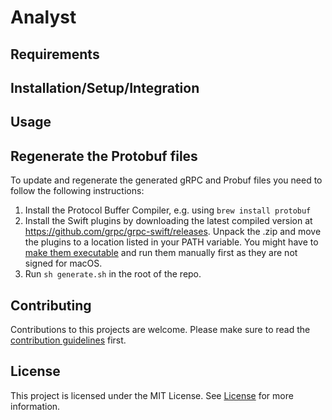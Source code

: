 # Analyst

## Requirements

## Installation/Setup/Integration

## Usage

## Regenerate the Protobuf files

To update and regenerate the generated gRPC and Probuf files you need to follow the following instructions:

1. Install the Protocol Buffer Compiler, e.g. using `brew install protobuf`
2. Install the Swift plugins by downloading the latest compiled version at https://github.com/grpc/grpc-swift/releases. Unpack the .zip and move the plugins to a location listed in your PATH variable. You might have to [make them executable](https://support.apple.com/guide/terminal/make-a-file-executable-apdd100908f-06b3-4e63-8a87-32e71241bab4/mac) and run them manually first as they are not signed for macOS.
3. Run `sh generate.sh` in the root of the repo.

## Contributing
Contributions to this projects are welcome. Please make sure to read the [contribution guidelines](https://github.com/Apodini/.github/blob/release/CONTRIBUTING.md) first.

## License
This project is licensed under the MIT License. See [License](https://github.com/Apodini/Analyst/blob/release/LICENSE) for more information.
